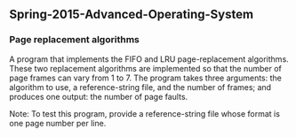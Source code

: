 ## Spring-2015-Advanced-Operating-System

### Page replacement algorithms
A program that implements the FIFO and LRU page-replacement algorithms. These two replacement algorithms are implemented so that the number of page frames can vary from 1 to 7. The program takes three arguments: the algorithm to use, a reference-string file, and the number of frames; and produces one output: the number of page faults.

Note: To test this program, provide a reference-string file whose format is one page number per line.
